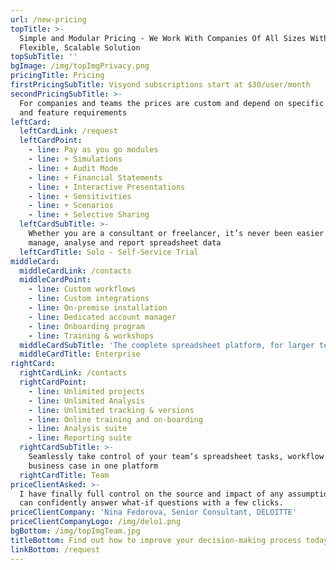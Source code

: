 ```yaml
---
url: /new-pricing
topTitle: >-
  Simple and Modular Pricing - We Work With Companies Of All Sizes With A
  Flexible, Scalable Solution
topSubTitle: ''
bgImage: /img/topImgPrivacy.png
pricingTitle: Pricing
firstPricingSubTitle: Visyond subscriptions start at $30/user/month
secondPricingSubTitle: >-
  For companies and teams the prices are custom and depend on specific use cases
  and feature requirements
leftCard:
  leftCardLink: /request
  leftCardPoint:
    - line: Pay as you go modules
    - line: + Simulations
    - line: + Audit Mode
    - line: + Financial Statements
    - line: + Interactive Presentations
    - line: + Sensitivities
    - line: + Scenarios
    - line: + Selective Sharing
  leftCardSubTitle: >-
    Whether you are a consultant or freelancer, it’s never been easier to
    manage, analyse and report spreadsheet data
  leftCardTitle: Solo - Self-Service Trial
middleCard:
  middleCardLink: /contacts
  middleCardPoint:
    - line: Custom workflows
    - line: Custom integrations
    - line: On-premise installation
    - line: Dedicated account manager
    - line: Onboarding program
    - line: Training & workshops
  middleCardSubTitle: 'The complete spreadsheet platform, for larger teams with complex models'
  middleCardTitle: Enterprise
rightCard:
  rightCardLink: /contacts
  rightCardPoint:
    - line: Unlimited projects
    - line: Unlimited Analysis
    - line: Unlimited tracking & versions
    - line: Online training and on-boarding
    - line: Analysis suite
    - line: Reporting suite
  rightCardSubTitle: >-
    Seamlessly take control of your team’s spreadsheet tasks, workflow and
    business case in one platform
  rightCardTitle: Team
priceClientAsked: >-
  I have finally full control on the source and impact of any assumptions, and
  can confidently answer what-if questions with a few clicks.
priceClientCompany: 'Nina Fedorova, Senior Consultant, DELOITTE'
priceClientCompanyLogo: /img/delo1.png
bgBottom: /img/topImgTeam.jpg
titleBottom: Find out how to improve your decision-making process today
linkBottom: /request
---
```


